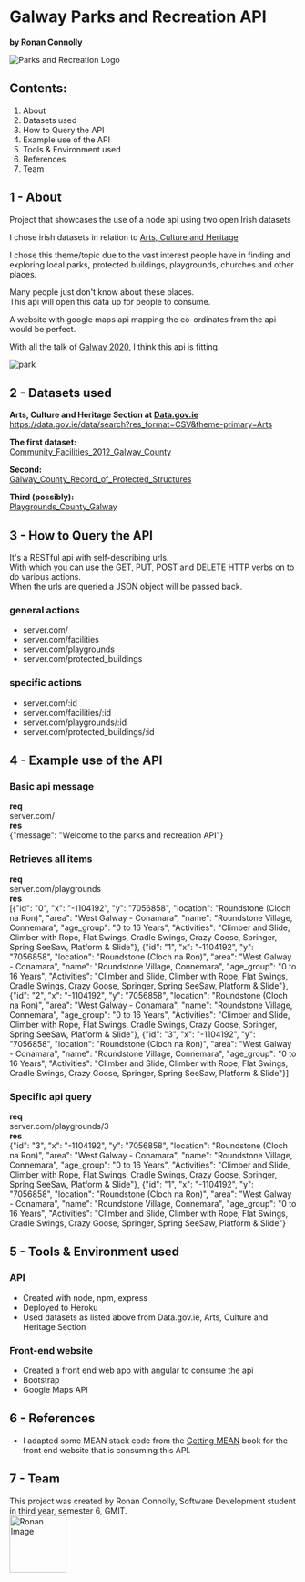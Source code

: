 # Galway Parks and Recreation API
**by Ronan Connolly**  

![Parks and Recreation Logo](https://upload.wikimedia.org/wikipedia/commons/4/4d/Parks_And_Recreation_Logo.png "Parks and Recreation")

Contents:
---------
1. About
2. Datasets used
3. How to Query the API
4. Example use of the API
5. Tools & Environment used
6. References
7. Team
  
1 - About
---
Project that showcases the use of a node api using two open Irish datasets  
  
I chose irish datasets in relation to [Arts, Culture and Heritage](https://data.gov.ie/data/search?res_format=CSV&theme-primary=Arts)  
  
I chose this theme/topic due to the vast interest people have in finding and exploring local parks, protected buildings, playgrounds, churches and other places.  
  
Many people just don't know about these places.  
This api will open this data up for people to consume.  
  
A website with google maps api mapping the co-ordinates from the api would be perfect.  
  
With all the talk of [Galway 2020](http://galway2020.ie/en/), I think this api is fitting.  
  
  
![park](http://www.destateparks.com/images/parks/alapocas-run/alapocas-run.jpg "Park")  
  
2 - Datasets used
---
**Arts, Culture and Heritage Section at [Data.gov.ie](https://data.gov.ie/data)**  
https://data.gov.ie/data/search?res_format=CSV&theme-primary=Arts  
  
**The first dataset:**  
[Community_Facilities_2012_Galway_County](https://data.gov.ie/dataset/community-facilities-2012-galway-county)  
  
**Second:**  
[Galway_County_Record_of_Protected_Structures](https://data.gov.ie/dataset/galway-county-record-of-protected-structures)  
  
**Third (possibly):**  
[Playgrounds_County_Galway](https://data.gov.ie/dataset/playgrounds-county-galway)  
  
3 -  How to Query the API
---
It's a RESTful api with self-describing urls.  
With which you can use the GET, PUT, POST and DELETE HTTP verbs on to do various actions.  
When the urls are queried a JSON object will be passed back.  
  
### general actions  
 - server.com/  
 - server.com/facilities  
 - server.com/playgrounds  
 - server.com/protected_buildings  
  
### specific actions  
 - server.com/:id
 - server.com/facilities/:id
 - server.com/playgrounds/:id
 - server.com/protected_buildings/:id
  
  
4 - Example use of the API
---
### Basic api message  
**req**  
server.com/  
**res**  
{"message": "Welcome to the parks and recreation API"}

### Retrieves all items  
**req**  
server.com/playgrounds  
**res**  
[{"id": "0", "x": "-1104192", "y": "7056858", "location": "Roundstone (Cloch na Ron)", "area": "West Galway - Conamara", "name": "Roundstone Village, Connemara", "age_group": "0 to 16 Years", "Activities": "Climber and Slide, Climber with Rope, Flat Swings, Cradle Swings, Crazy Goose, Springer, Spring SeeSaw, Platform & Slide"}, {"id": "1", "x": "-1104192", "y": "7056858", "location": "Roundstone (Cloch na Ron)", "area": "West Galway - Conamara", "name": "Roundstone Village, Connemara", "age_group": "0 to 16 Years", "Activities": "Climber and Slide, Climber with Rope, Flat Swings, Cradle Swings, Crazy Goose, Springer, Spring SeeSaw, Platform & Slide"}, {"id": "2", "x": "-1104192", "y": "7056858", "location": "Roundstone (Cloch na Ron)", "area": "West Galway - Conamara", "name": "Roundstone Village, Connemara", "age_group": "0 to 16 Years", "Activities": "Climber and Slide, Climber with Rope, Flat Swings, Cradle Swings, Crazy Goose, Springer, Spring SeeSaw, Platform & Slide"}, {"id": "3", "x": "-1104192", "y": "7056858", "location": "Roundstone (Cloch na Ron)", "area": "West Galway - Conamara", "name": "Roundstone Village, Connemara", "age_group": "0 to 16 Years", "Activities": "Climber and Slide, Climber with Rope, Flat Swings, Cradle Swings, Crazy Goose, Springer, Spring SeeSaw, Platform & Slide"}]
  
### Specific api query  
**req**   
server.com/playgrounds/3    
**res**  
{"id": "3", "x": "-1104192", "y": "7056858", "location": "Roundstone (Cloch na Ron)", "area": "West Galway - Conamara", "name": "Roundstone Village, Connemara", "age_group": "0 to 16 Years", "Activities": "Climber and Slide, Climber with Rope, Flat Swings, Cradle Swings, Crazy Goose, Springer, Spring SeeSaw, Platform & Slide"}, {"id": "1", "x": "-1104192", "y": "7056858", "location": "Roundstone (Cloch na Ron)", "area": "West Galway - Conamara", "name": "Roundstone Village, Connemara", "age_group": "0 to 16 Years", "Activities": "Climber and Slide, Climber with Rope, Flat Swings, Cradle Swings, Crazy Goose, Springer, Spring SeeSaw, Platform & Slide"}
  
5 - Tools & Environment used
---
### API  
 - Created with node, npm, express
 - Deployed to Heroku
 - Used datasets as listed above from Data.gov.ie, Arts, Culture and Heritage Section
  
### Front-end website  
 - Created a front end web app with angular to consume the api
 - Bootstrap
 - Google Maps API
  
  
6 - References
---
- I adapted some MEAN stack code from the [Getting MEAN](https://www.manning.com/books/getting-mean-with-mongo-express-angular-and-node) book for the front end website that is consuming this API.
  
7 - Team
---
This project was created by Ronan Connolly, Software Development student in third year, semester 6, GMIT.  
<a href="http://ronanconnolly.ie"><img src="https://github.com/RonanC/DodgySpike/blob/master/PromoImages/Ronan.png" width="100px" height="100px" title="Ronan" alt="Ronan Image"/></a>
